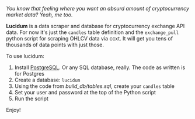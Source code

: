 *You know that feeling where you want an absurd amount of cryptocurrency market data? Yeah, me too.*

**Lucidum** is a data scraper and database for cryptocurrency exchange API data. For now it's just the `candles` table definition and the `exchange_pull` python script for scraping OHLCV data via ccxt. It will get you tens of thousands of data points with just those.

To use lucidum:

1. Install [PostgreSQL](https://www.postgresql.org/). Or any SQL database, really. The code as written is for Postgres
2. Create a database: `lucidum`
3. Using the code from *build_db/tables.sql*, create your `candles` table
4. Set your user and password at the top of the Python script
5. Run the script

Enjoy!
